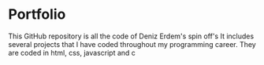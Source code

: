 # Portfolio

This GitHub repository is all the code of Deniz Erdem's spin off's
It includes several projects that I have coded throughout my programming career.
They are coded in html, css, javascript and c
